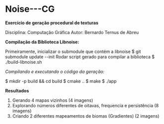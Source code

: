 # Noise---CG

**Exercício de geração procedural de texturas**

Disciplina: Computação Gráfica
Autor: Bernardo Ternus de Abreu

**Compilação da Biblioteca Libnoise:**

Primeiramente, inicializar o submodule que contém a libnoise
$ git submodule update --init
Rodar script gerado para compilar a biblioteca
$ ./build-libnoise.sh

*Compilando e executando o código da geração:*

$ mkdir -p build && cd build
$ cmake ..
$ make
$ ./app

**Resultados**

1) Gerando 4 mapas vizinhos (4 imagens)
2) Explorando números diferentes de oitavas, frequencia e persistência (8 imagens)
3) Criando 2 diferentes mapeamentos de biomas (Gradientes) (2 imagens)

